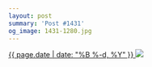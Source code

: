 ```yaml
---
layout: post
summary: 'Post #1431'
og_image: 1431-1280.jpg
---
```


<p>
 <time>
  <a href="/1431">
   {{ page.date | date: "%B %-d, %Y" }}
  </a>
 </time>
 <a href="/1431">
  <img sizes="(min-width: 700px) 50vw, calc(100vw - 2rem)" src="{{ site.assets_url }}/1431-640.jpg" srcset="{{ site.assets_url }}/1431-320.jpg 320w, {{ site.assets_url }}/1431-640.jpg 640w, {{ site.assets_url }}/1431-960.jpg 960w, {{ site.assets_url }}/1431-1280.jpg 1280w"/>
 </a>
</p>
